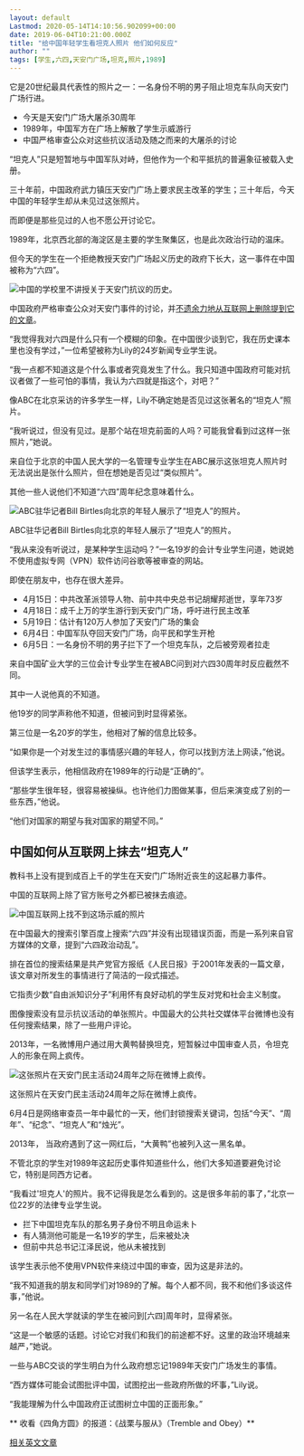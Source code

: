 ```yaml
---
layout: default
Lastmod: 2020-05-14T14:10:56.902099+00:00
date: 2019-06-04T10:21:00.000Z
title: "给中国年轻学生看坦克人照片 他们如何反应"
author: ""
tags: [学生,六四,天安门广场,坦克,照片,1989]
---
```


它是20世纪最具代表性的照片之一：一名身份不明的男子阻止坦克车队向天安门广场行进。

*   今天是天安门广场大屠杀30周年
*   1989年，中国军方在广场上解散了学生示威游行
*   中国严格审查公众对这些抗议活动及随之而来的大屠杀的讨论

“坦克人”只是短暂地与中国军队对峙，但他作为一个和平抵抗的普遍象征被载入史册。

三十年前，中国政府武力镇压天安门广场上要求民主改革的学生；三十年后，今天中国的年轻学生却从未见过这张照片。

而即便是那些见过的人也不愿公开讨论它。

1989年，北京西北部的海淀区是主要的学生聚集区，也是此次政治行动的温床。

但今天的学生在一个拒绝教授天安门广场起义历史的政府下长大，这一事件在中国被称为“六四”。

![中国的学校里不讲授关于天安门抗议的历史。](https://images.weserv.nl/?url=https%3A//www.abc.net.au/cm/rimage/11156090-3x2-thumbnail.jpg%3Fv%3D3)

中国政府严格审查公众对天安门事件的讨论，并[不遗余力地从互联网上删除提到它的文章](https://www.abc.net.au/news/2019-05-27/chinas-ai-censors-ramp-up-ahead-of-tiananmen-anniversary/11151470)。

“我觉得我对六四是什么只有一个模糊的印象。在中国很少谈到它，我在历史课本里也没有学过，”一位希望被称为Lily的24岁新闻专业学生说。

“我一点都不知道这是个什么事或者究竟发生了什么。我只知道中国政府可能对抗议者做了一些可怕的事情，我认为六四就是指这个，对吧？”

像ABC在北京采访的许多学生一样，Lily不确定她是否见过这张著名的“坦克人”照片。

“我听说过，但没有见过。是那个站在坦克前面的人吗？可能我曾看到过这样一张照片，”她说。

来自位于北京的中国人民大学的一名管理专业学生在ABC展示这张坦克人照片时无法说出是张什么照片，但在想她是否见过“类似照片”。

其他一些人说他们不知道“六四”周年纪念意味着什么。

![ABC驻华记者Bill Birtles向北京的年轻人展示了“坦克人”的照片。](https://images.weserv.nl/?url=https%3A//www.abc.net.au/cm/rimage/11160220-3x2-thumbnail.png%3Fv%3D2)

ABC驻华记者Bill Birtles向北京的年轻人展示了“坦克人”的照片。

“我从来没有听说过，是某种学生运动吗？”一名19岁的会计专业学生问道，她说她不使用虚拟专网（VPN）软件访问谷歌等被审查的网站。

即使在朋友中，也存在很大差异。

*   4月15日：中共改革派领导人物、前中共中央总书记胡耀邦逝世，享年73岁
*   4月18日：成千上万的学生游行到天安门广场，呼吁进行民主改革
*   5月19日：估计有120万人参加了天安门广场的集会
*   6月4日：中国军队夺回天安门广场，向平民和学生开枪
*   6月5日：一名身份不明的男子拦下了一个坦克车队，之后被旁观者拉走

来自中国矿业大学的三位会计专业学生在被ABC问到对六四30周年时反应截然不同。

其中一人说他真的不知道。

他19岁的同学声称他不知道，但被问到时显得紧张。

第三位是一名20岁的学生，他相对了解的信息比较多。

“如果你是一个对发生过的事情感兴趣的年轻人，你可以找到方法上网读，”他说。

但该学生表示，他相信政府在1989年的行动是“正确的”。

“那些学生很年轻，很容易被操纵。也许他们力图做某事，但后来演变成了别的一些东西，”他说。

“他们对国家的期望与我对国家的期望不同。”

**中国如何从互联网上抹去“坦克人”**
--------------------

教科书上没有提到成百上千的学生在天安门广场附近丧生的这起暴力事件。

中国的互联网上除了官方账号之外都已被抹去痕迹。

![中国互联网上找不到这场示威的照片](https://images.weserv.nl/?url=https%3A//www.abc.net.au/cm/rimage/11156772-3x2-thumbnail.jpg%3Fv%3D2)

在中国最大的搜索引擎百度上搜索“六四”并没有出现错误页面，而是一系列来自官方媒体的文章，提到“六四政治动乱”。

排在首位的搜索结果是共产党官方报纸《人民日报》于2001年发表的一篇文章，该文章对所发生的事情进行了简洁的一段式描述。

它指责少数“自由派知识分子”利用怀有良好动机的学生反对党和社会主义制度。

图像搜索没有显示抗议活动的单张照片。中国最大的公共社交媒体平台微博也没有任何搜索结果，除了一些用户评论。

2013年，一名微博用户通过用大黄鸭替换坦克，短暂躲过中国审查人员，令坦克人的形象在网上疯传。

![这张照片在天安门民主活动24周年之际在微博上疯传。](https://images.weserv.nl/?url=https%3A//www.abc.net.au/cm/rimage/11156420-3x2-thumbnail.jpg%3Fv%3D2)

这张照片在天安门民主活动24周年之际在微博上疯传。

6月4日是网络审查员一年中最忙的一天，他们封锁搜索关键词，包括“今天”、“周年”、“纪念”、“坦克人”和“烛光”。

2013年， 当政府遇到了这一网红后，“大黄鸭”也被列入这一黑名单。

不管北京的学生对1989年这起历史事件知道些什么，他们大多知道要避免讨论它，特别是同西方记者。

“我看过'坦克人'的照片。我不记得我是怎么看到的。这是很多年前的事了，”北京一位22岁的法律专业学生说。

*   拦下中国坦克车队的那名男子身份不明且命运未卜
*   有人猜测他可能是一名19岁的学生，后来被处决
*   但前中共总书记江泽民说，他从未被找到

该学生表示他不使用VPN软件来绕过中国的审查，因为这是非法的。

“我不知道我的朋友和同学们对1989的了解。每个人都不同，我不和他们多谈这件事，”他说。

另一名在人民大学就读的学生在被问到\[六四\]周年时，显得紧张。

“这是一个敏感的话题。讨论它对我们和我们的前途都不好。这里的政治环境越来越严，”她说。

一些与ABC交谈的学生明白为什么政府想忘记1989年天安门广场发生的事情。

“西方媒体可能会试图批评中国，试图挖出一些政府所做的坏事，”Lily说。

“我能理解为什么中国政府正试图树立中国的正面形象。”

** 收看《四角方圆》的报道：《战栗与服从》（Tremble and Obey）**

[相关英文文章](https://www.abc.net.au/news/2019-06-04/tiananmen-30th-anniversary-young-people-dont-know-tank-man/11152324)


